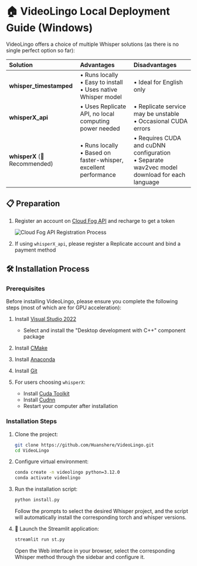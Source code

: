 # 🏠 VideoLingo Local Deployment Guide (Windows)

VideoLingo offers a choice of multiple Whisper solutions (as there is no single perfect option so far):

| Solution | Advantages | Disadvantages |
|:---------|:-----------|:--------------|
| **whisper_timestamped** | • Runs locally<br>• Easy to install<br>• Uses native Whisper model | • Ideal for English only |
| **whisperX_api** | • Uses Replicate API, no local computing power needed | • Replicate service may be unstable<br>• Occasional CUDA errors |
| **whisperX** (🌟Recommended) | • Runs locally<br>• Based on faster-whisper, excellent performance | • Requires CUDA and cuDNN configuration<br>• Separate wav2vec model download for each language |

## 📋 Preparation

1. Register an account on [Cloud Fog API](https://api.wlai.vip/register?aff=TXMB) and recharge to get a token
   
   ![Cloud Fog API Registration Process](https://github.com/user-attachments/assets/762520c6-1283-4ba9-8676-16869fb94700)

2. If using `whisperX_api`, please register a Replicate account and bind a payment method

## 🛠️ Installation Process

### Prerequisites

Before installing VideoLingo, please ensure you complete the following steps (most of which are for GPU acceleration):

1. Install [Visual Studio 2022](https://visualstudio.microsoft.com/thank-you-downloading-visual-studio/?sku=Community&channel=Release&version=VS2022&source=VSLandingPage&cid=2030&passive=false)
   - Select and install the "Desktop development with C++" component package

2. Install [CMake](https://github.com/Kitware/CMake/releases/download/v3.30.2/cmake-3.30.2-windows-x86_64.msi)

3. Install [Anaconda](https://www.anaconda.com/download/success)

4. Install [Git](https://git-scm.com/download/win)

5. For users choosing `whisperX`:
   - Install [Cuda Toolkit](https://developer.download.nvidia.com/compute/cuda/12.6.0/local_installers/cuda_12.6.0_560.76_windows.exe)
   - Install [Cudnn](https://developer.download.nvidia.com/compute/cudnn/9.3.0/local_installers/cudnn_9.3.0_windows.exe)
   - Restart your computer after installation

### Installation Steps

1. Clone the project:
   ```bash
   git clone https://github.com/Huanshere/VideoLingo.git
   cd VideoLingo
   ```

2. Configure virtual environment:
   ```bash
   conda create -n videolingo python=3.12.0
   conda activate videolingo
   ```

3. Run the installation script:
   ```bash
   python install.py
   ```
   Follow the prompts to select the desired Whisper project, and the script will automatically install the corresponding torch and whisper versions.

4. 🎉 Launch the Streamlit application:
   ```bash
   streamlit run st.py
   ```
   Open the Web interface in your browser, select the corresponding Whisper method through the sidebar and configure it.